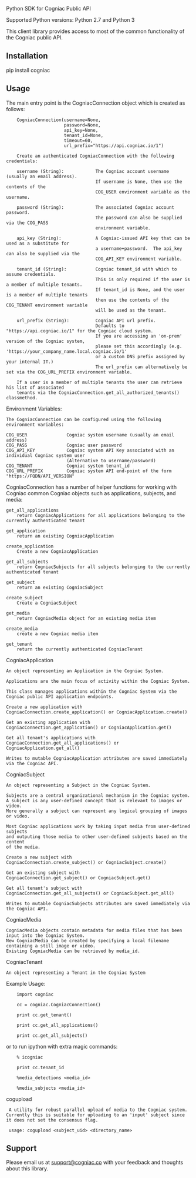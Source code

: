 Python SDK for Cogniac Public API

Supported Python versions: Python 2.7 and Python 3

This client library provides access to most of the common functionality of the Cogniac public API.

## Installation
pip install cogniac

## Usage
The main entry point is the CogniacConnection object which is created as follows:

        CogniacConnection(username=None,
                          password=None,
                          api_key=None,
                          tenant_id=None,
                          timeout=60,
                          url_prefix="https://api.cogniac.io/1")

        Create an authenticated CogniacConnection with the following credentials:
        
        username (String):            The Cogniac account username (usually an email address).
                                      If username is None, then use the contents of the
                                      COG_USER environment variable as the username.

        password (String):            The associated Cogniac account password.
                                      The password can also be supplied via the COG_PASS
                                      environment variable.

        api_key (String):             A Cogniac-issued API key that can be used as a substitute for
                                      a username+password.  The api_key can also be supplied via the
                                      COG_API_KEY environment variable.

        tenant_id (String):           Cogniac tenant_id with which to assume credentials.
                                      This is only required if the user is a member of multiple tenants.
                                      If tenant_id is None, and the user is a member of multiple tenants
                                      then use the contents of the COG_TENANT environment variable
                                      will be used as the tenant.

        url_prefix (String):          Cogniac API url prefix.
                                      Defaults to "https://api.cogniac.io/1" for the Cogniac cloud system.
                                      If you are accessing an 'on-prem' version of the Cogniac system,
                                      please set this accordingly (e.g. 'https://your_company_name.local.cogniac.io/1'
                                      or a custom DNS prefix assigned by your internal IT.)
                                      The url_prefix can alternatively be set via the COG_URL_PREFIX environment variable.
                                      
        If a user is a member of multiple tenants the user can retrieve his list of associated
        tenants via the CogniacConnection.get_all_authorized_tenants() classmethod.

Environment Variables:

    The CogniacConnection can be configured using the following environment variables:

    COG_USER               Cogniac system username (usually an email address)
    COG_PASS               Cogniac user password
    COG_API_KEY            Cogniac system API Key associated with an individual Cogniac system user
                           (Alternative to username/password)
    COG_TENANT             Cogniac system tenant_id
    COG_URL_PREFIX         Cogniac system API end-point of the form "https://FQDN/API_VERSION"


CogniacConnection has a number of helper functions for working with Cogniac
common Cogniac objects such as applications, subjects, and media:
        
    get_all_applications
        return CogniacApplications for all applications belonging to the currently authenticated tenant

    get_application
        return an existing CogniacApplication

    create_application
        Create a new CogniacApplication

    get_all_subjects
        return CogniacSubjects for all subjects belonging to the currently authenticated tenant

    get_subject
        return an existing CogniacSubject
        
    create_subject
        Create a CogniacSubject

    get_media
        return CogniacMedia object for an existing media item
        
    create_media
        create a new Cogniac media item

    get_tenant
        return the currently authenticated CogniacTenant


CogniacApplication

    An object representing an Application in the Cogniac System.
    
    Applications are the main focus of activity within the Cogniac System.

    This class manages applications within the Cogniac System via the
    Cogniac public API application endpoints.

    Create a new application with
    CogniacConnection.create_application() or CogniacApplication.create()

    Get an existing application with
    CogniacConnection.get_application() or CogniacApplication.get()

    Get all tenant's applications with
    CogniacConnection.get_all_applications() or CogniacApplication.get_all()

    Writes to mutable CogniacApplication attributes are saved immediately via the Cogniac API.


 CogniacSubject
 
    An object representing a Subject in the Cogniac System.
    
    Subjects are a central organizational mechanism in the Cogniac system.
    A subject is any user-defined concept that is relevant to images or video.
    More generally a subject can represent any logical grouping of images or video.

    Most Cogniac applications work by taking input media from user-defined subjects
    and outputing those media to other user-defined subjects based on the content
    of the media.

    Create a new subject with
    CogniacConnection.create_subject() or CogniacSubject.create()

    Get an existing subject with
    CogniacConnection.get_subject() or CogniacSubject.get()

    Get all tenant's subject with
    CogniacConnection.get_all_subjects() or CogniacSubject.get_all()

    Writes to mutable CogniacSubjects attributes are saved immediately via the Cogniac API.


CogniacMedia

    CogniacMedia objects contain metadata for media files that has been input into the Cogniac System.
    New CogniacMedia can be created by specifying a local filename containing a still image or video.
    Existing CogniacMedia can be retrieved by media_id.


CogniacTenant

    An object representing a Tenant in the Cogniac System


Example Usage:

        import cogniac

        cc = cogniac.CogniacConnection()

        print cc.get_tenant()

        print cc.get_all_applications()

        print cc.get_all_subjects()

or to run ipython with extra magic commands:

        % icogniac     

        print cc.tenant_id
                        
        %media_detections <media_id>
        
        %media_subjects <media_id>


cogupload

     A utility for robust parallel upload of media to the Cogniac system. Currently this is suitable for uploading to an 'input' subject since it does not set the consensus flag.

     usage: cogupload <subject_uid> <directory_name>


## Support
Please email us at support@cogniac.co with your feedback and thoughts about this library.
